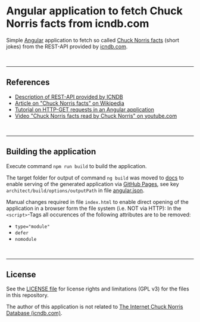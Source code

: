 # Angular application to fetch Chuck Norris facts from icndb.com #

Simple [Angular](https://angular.io) application to fetch so called [Chuck Norris facts](https://en.wikipedia.org/wiki/Chuck_Norris_facts) (short jokes)
from the REST-API provided by [icndb.com](http://www.icndb.com/).

<br>

----
## References ##

* [Description of REST-API provided by ICNDB](http://www.icndb.com/api/)
* [Article on "Chuck Norris facts" on Wikipedia](https://en.wikipedia.org/wiki/Chuck_Norris_facts)
* [Tutorial on HTTP-GET requests in an Angular application](https://www.ahmedbouchefra.com/angular/angular-9-8-example-import-httpclientmodule-and-send-http-ajax-requests/)
* [Video "Chuck Norris facts read by Chuck Norris" on youtube.com](https://www.youtube.com/watch?v=kQmPMZeN7JQ)

<br>

----
## Building the application ##

Execute command `npm run build` to build the application.

The target folder for output of command `ng build` was moved to [docs](docs/) to enable serving of the generated application via [GitHub Pages](https://pages.github.com/), see key `architect/build/options/outputPath` in file [angular.json](angular.json).

Manual changes required in file `index.html` to enable direct opening of the application in a browser form the file system (i.e. NOT via HTTP): In the `<script>`-Tags all occurences of the following attributes are to be removed:
* `type="module"`
* `defer`
* `nomodule`

<br>

----
## License ##

See the [LICENSE file](LICENSE.md) for license rights and limitations (GPL v3)
for the files in this repository.

The author of this application is not related to [The Internet Chuck Norris Database (icndb.com)](http://www.icndb.com/).
